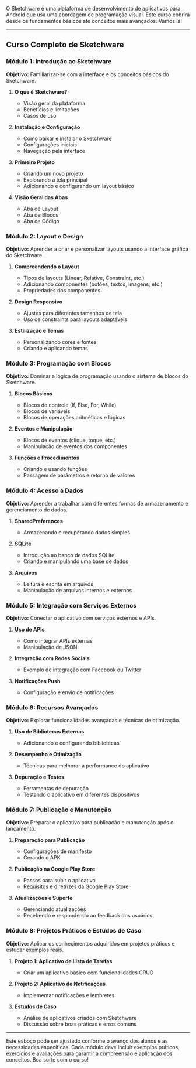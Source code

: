 O Sketchware é uma plataforma de desenvolvimento de aplicativos para Android que usa uma abordagem de programação visual. Este curso cobrirá desde os fundamentos básicos até conceitos mais avançados. Vamos lá!

---

## Curso Completo de Sketchware

### Módulo 1: Introdução ao Sketchware
**Objetivo:** Familiarizar-se com a interface e os conceitos básicos do Sketchware.

1. **O que é Sketchware?**
   - Visão geral da plataforma
   - Benefícios e limitações
   - Casos de uso

2. **Instalação e Configuração**
   - Como baixar e instalar o Sketchware
   - Configurações iniciais
   - Navegação pela interface

3. **Primeiro Projeto**
   - Criando um novo projeto
   - Explorando a tela principal
   - Adicionando e configurando um layout básico

4. **Visão Geral das Abas**
   - Aba de Layout
   - Aba de Blocos
   - Aba de Código

### Módulo 2: Layout e Design
**Objetivo:** Aprender a criar e personalizar layouts usando a interface gráfica do Sketchware.

1. **Compreendendo o Layout**
   - Tipos de layouts (Linear, Relative, Constraint, etc.)
   - Adicionando componentes (botões, textos, imagens, etc.)
   - Propriedades dos componentes

2. **Design Responsivo**
   - Ajustes para diferentes tamanhos de tela
   - Uso de constraints para layouts adaptáveis

3. **Estilização e Temas**
   - Personalizando cores e fontes
   - Criando e aplicando temas

### Módulo 3: Programação com Blocos
**Objetivo:** Dominar a lógica de programação usando o sistema de blocos do Sketchware.

1. **Blocos Básicos**
   - Blocos de controle (If, Else, For, While)
   - Blocos de variáveis
   - Blocos de operações aritméticas e lógicas

2. **Eventos e Manipulação**
   - Blocos de eventos (clique, toque, etc.)
   - Manipulação de eventos dos componentes

3. **Funções e Procedimentos**
   - Criando e usando funções
   - Passagem de parâmetros e retorno de valores

### Módulo 4: Acesso a Dados
**Objetivo:** Aprender a trabalhar com diferentes formas de armazenamento e gerenciamento de dados.

1. **SharedPreferences**
   - Armazenando e recuperando dados simples

2. **SQLite**
   - Introdução ao banco de dados SQLite
   - Criando e manipulando uma base de dados

3. **Arquivos**
   - Leitura e escrita em arquivos
   - Manipulação de arquivos internos e externos

### Módulo 5: Integração com Serviços Externos
**Objetivo:** Conectar o aplicativo com serviços externos e APIs.

1. **Uso de APIs**
   - Como integrar APIs externas
   - Manipulação de JSON

2. **Integração com Redes Sociais**
   - Exemplo de integração com Facebook ou Twitter

3. **Notificações Push**
   - Configuração e envio de notificações

### Módulo 6: Recursos Avançados
**Objetivo:** Explorar funcionalidades avançadas e técnicas de otimização.

1. **Uso de Bibliotecas Externas**
   - Adicionando e configurando bibliotecas

2. **Desempenho e Otimização**
   - Técnicas para melhorar a performance do aplicativo

3. **Depuração e Testes**
   - Ferramentas de depuração
   - Testando o aplicativo em diferentes dispositivos

### Módulo 7: Publicação e Manutenção
**Objetivo:** Preparar o aplicativo para publicação e manutenção após o lançamento.

1. **Preparação para Publicação**
   - Configurações de manifesto
   - Gerando o APK

2. **Publicação na Google Play Store**
   - Passos para subir o aplicativo
   - Requisitos e diretrizes da Google Play Store

3. **Atualizações e Suporte**
   - Gerenciando atualizações
   - Recebendo e respondendo ao feedback dos usuários

### Módulo 8: Projetos Práticos e Estudos de Caso
**Objetivo:** Aplicar os conhecimentos adquiridos em projetos práticos e estudar exemplos reais.

1. **Projeto 1: Aplicativo de Lista de Tarefas**
   - Criar um aplicativo básico com funcionalidades CRUD

2. **Projeto 2: Aplicativo de Notificações**
   - Implementar notificações e lembretes

3. **Estudos de Caso**
   - Análise de aplicativos criados com Sketchware
   - Discussão sobre boas práticas e erros comuns

---

Este esboço pode ser ajustado conforme o avanço dos alunos e as necessidades específicas. Cada módulo deve incluir exemplos práticos, exercícios e avaliações para garantir a compreensão e aplicação dos conceitos. Boa sorte com o curso!
